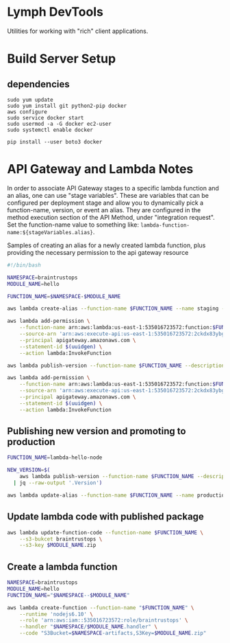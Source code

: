 # Lymph DevTools

Utilities for working with "rich" client applications.

# Build Server Setup

## dependencies

    sudo yum update
    sudo yum install git python2-pip docker
    aws configure
    sudo service docker start
    sudo usermod -a -G docker ec2-user
    sudo systemctl enable docker

    pip install --user boto3 docker

# API Gateway and Lambda Notes

In order to associate API Gateway stages to a specific lambda function and an alias, one can use "stage variables".  These are variables that can be configured per deployment stage and allow you to dynamically pick a function-name, version, or event an alias.  They are configured in the method execution section of the API Method, under "integration request".  Set the function-name value to something like: `lambda-function-name:${stageVariables.alias}`.

Samples of creating an alias for a newly created lambda function, plus providing the necessary permission to the api gateway resource

```bash
#!/bin/bash

NAMESPACE=braintrustops
MODULE_NAME=hello

FUNCTION_NAME=$NAMESPACE-$MODULE_NAME

aws lambda create-alias --function-name $FUNCTION_NAME --name staging --function-version '$LATEST'

aws lambda add-permission \
    --function-name arn:aws:lambda:us-east-1:535016723572:function:$FUNCTION_NAME:staging \
    --source-arn 'arn:aws:execute-api:us-east-1:535016723572:2ckdx83ybg/*/GET/hello/*' \
    --principal apigateway.amazonaws.com \
    --statement-id $(uuidgen) \
    --action lambda:InvokeFunction

aws lambda publish-version --function-name $FUNCTION_NAME --description 'initial version'

aws lambda add-permission \
    --function-name arn:aws:lambda:us-east-1:535016723572:function:$FUNCTION_NAME:production \
    --source-arn 'arn:aws:execute-api:us-east-1:535016723572:2ckdx83ybg/*/GET/hello/*' \
    --principal apigateway.amazonaws.com \
    --statement-id $(uuidgen) \
    --action lambda:InvokeFunction
```
        
## Publishing new version and promoting to production

```bash
FUNCTION_NAME=lambda-hello-node

NEW_VERSION=$(
    aws lambda publish-version --function-name $FUNCTION_NAME --description 'some version info' \
  | jq --raw-output '.Version')

aws lambda update-alias --function-name $FUNCTION_NAME --name production --function-version $NEW_VERSION 
```

## Update lambda code with published package

```bash
aws lambda update-function-code --function-name $FUNCTION_NAME \
    --s3-bukcet braintrustops \
    --s3-key $MODULE_NAME.zip
```

## Create a lambda function

```bash
NAMESPACE=braintrustops
MODULE_NAME=hello
FUNCTION_NAME="$NAMESPACE--$MODULE_NAME"

aws lambda create-function --function-name "$FUNCTION_NAME" \
    --runtime 'nodejs6.10' \
    --role 'arn:aws:iam::535016723572:role/braintrustops' \
    --handler "$NAMESPACE/$MODULE_NAME.handler" \
    --code "S3Bucket=$NAMESPACE-artifacts,S3Key=$MODULE_NAME.zip" 
```
